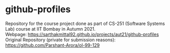 # github-profiles

Repository for the course project done as part of CS-251 (Software Systems Lab) course at IIT Bombay in Autumn 2021.  
Webpage: https://sarthakmittal92.github.io/projects/aut21/github-profiles  
Original Repository (private for submission reasons): https://github.com/Parshant-Arora/ol-99-129